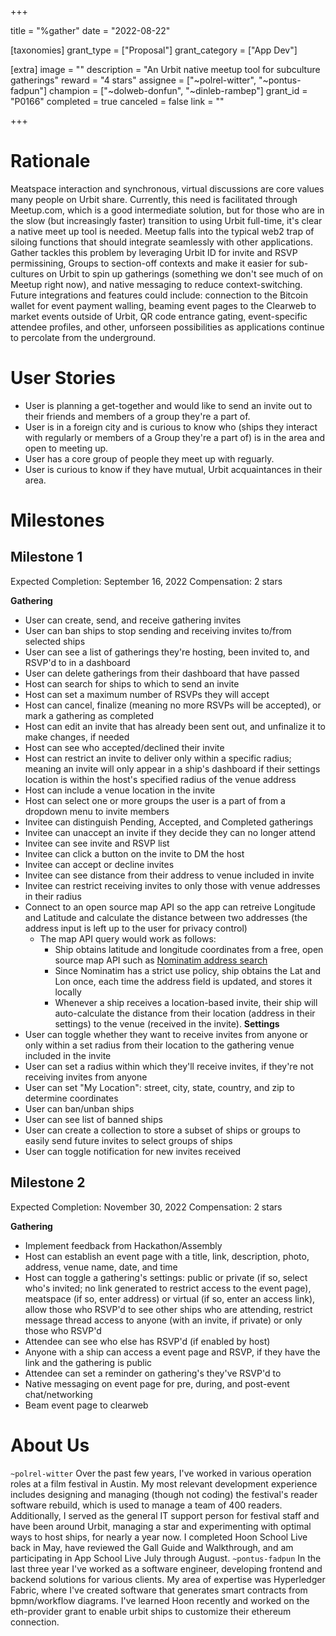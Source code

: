 +++

title = "%gather"
date = "2022-08-22"

[taxonomies]
grant_type = ["Proposal"]
grant_category = ["App Dev"]

[extra]
image = ""
description = "An Urbit native meetup tool for subculture gatherings"
reward = "4 stars"
assignee = ["~polrel-witter", "~pontus-fadpun"]
champion = ["~dolweb-donfun", "~dinleb-rambep"]
grant_id = "P0166"
completed = true
canceled = false
link = ""

+++

# Rationale
Meatspace interaction and synchronous, virtual discussions are core values many people on Urbit share. Currently, this need is facilitated through Meetup.com, which is a good intermediate solution, but for those who are in the slow (but increasingly faster) transition to using Urbit full-time, it's clear a native meet up tool is needed. Meetup falls into the typical web2 trap of siloing functions that should integrate seamlessly with other applications. Gather tackles this problem by leveraging Urbit ID for invite and RSVP permissining, Groups to section-off contexts and make it easier for sub-cultures on Urbit to spin up gatherings (something we don't see much of on Meetup right now), and native messaging to reduce context-switching. Future integrations and features could include: connection to the Bitcoin wallet for event payment walling, beaming event pages to the Clearweb to market events outside of Urbit, QR code entrance gating, event-specific attendee profiles, and other, unforseen possibilities as applications continue to percolate from the underground.
# User Stories
- User is planning a get-together and would like to send an invite out to their friends and members of a group they're a part of.
- User is in a foreign city and is curious to know who (ships they interact with regularly or members of a Group they're a part of) is in the area and open to meeting up.
- User has a core group of people they meet up with reguarly.
- User is curious to know if they have mutual, Urbit acquaintances in their area.

# Milestones
## Milestone 1
Expected Completion: September 16, 2022
Compensation: 2 stars

**Gathering**
- User can create, send, and receive gathering invites
- User can ban ships to stop sending and receiving invites to/from selected ships
- User can see a list of gatherings they're hosting, been invited to, and RSVP'd to in a dashboard
- User can delete gatherings from their dashboard that have passed
- Host can search for ships to which to send an invite
- Host can set a maximum number of RSVPs they will accept
- Host can cancel, finalize (meaning no more RSVPs will be accepted), or mark a gathering as completed
- Host can edit an invite that has already been sent out, and unfinalize it to make changes, if needed
- Host can see who accepted/declined their invite
- Host can restrict an invite to deliver only within a specific radius; meaning an invite will only appear in a ship's dashboard if their settings location is within the host's specified radius of the venue address
- Host can include a venue location in the invite
- Host can select one or more groups the user is a part of from a dropdown menu to invite members
- Invitee can distinguish Pending, Accepted, and Completed gatherings
- Invitee can unaccept an invite if they decide they can no longer attend
- Invitee can see invite and RSVP list
- Invitee can click a button on the invite to DM the host
- Invitee can accept or decline invites
- Invitee can see distance from their address to venue included in invite
- Invitee can restrict receiving invites to only those with venue addresses in their radius
- Connect to an open source map API so the app can retreive Longitude and Latitude and calculate the distance between two addresses (the address input is left up to the user for privacy control)
    - The map API query would work as follows:
        - Ship obtains latitude and longitude coordinates from a free, open source map API such as [Nominatim address search](https://nominatim.org/release-docs/develop/api/Search/)
        - Since Nominatim has a strict use policy, ship obtains the Lat and Lon once, each time the address field is updated, and stores it locally
        - Whenever a ship receives a location-based invite, their ship will auto-calculate the distance from their location (address in their settings) to the venue (received in the invite).
**Settings**
- User can toggle whether they want to receive invites from anyone or only within a set radius from their location to the gathering venue included in the invite
- User can set a radius within which they'll receive invites, if they're not receiving invites from anyone
- User can set "My Location": street, city, state, country, and zip to determine coordinates
- User can ban/unban ships
- User can see list of banned ships
- User can create a collection to store a subset of ships or groups to easily send future invites to select groups of ships
- User can toggle notification for new invites received
## Milestone 2
Expected Completion:  November 30, 2022
Compensation: 2 stars

**Gathering**
- Implement feedback from Hackathon/Assembly
- Host can establish an event page with a title, link, description, photo, address, venue name, date, and time
- Host can toggle a gathering's settings: public or private (if so, select who's invited; no link generated to restrict access to the event page), meatspace (if so, enter address) or virtual (if so, enter an access link), allow those who RSVP'd to see other ships who are attending, restrict message thread access to anyone (with an invite, if private) or only those who RSVP'd
- Attendee can see who else has RSVP'd (if enabled by host)
- Anyone with a ship can access a event page and RSVP, if they have the link and the gathering is public
- Attendee can set a reminder on gathering's they've RSVP'd to
- Native messaging on event page for pre, during, and post-event chat/networking
- Beam event page to clearweb

# About Us
`~polrel-witter`
Over the past few years, I've worked in various operation roles at a film festival in Austin. My most relevant development experience includes designing and managing (though not coding) the festival's reader software rebuild, which is used to manage a team of 400 readers. Additionally, I served as the general IT support person for festival staff and have been around Urbit, managing a star and experimenting with optimal ways to host ships, for nearly a year now. I completed Hoon School Live back in May, have reviewed the Gall Guide and Walkthrough, and am participating in App School Live July through August.
`~pontus-fadpun`
In the last three year I've worked as a software engineer, developing frontend and backend solutions for various clients. My area of expertise was Hyperledger Fabric, where I've created software that generates smart contracts from bpmn/workflow diagrams. I've learned Hoon recently and worked on the eth-provider grant to enable urbit ships to customize their ethereum connection.
